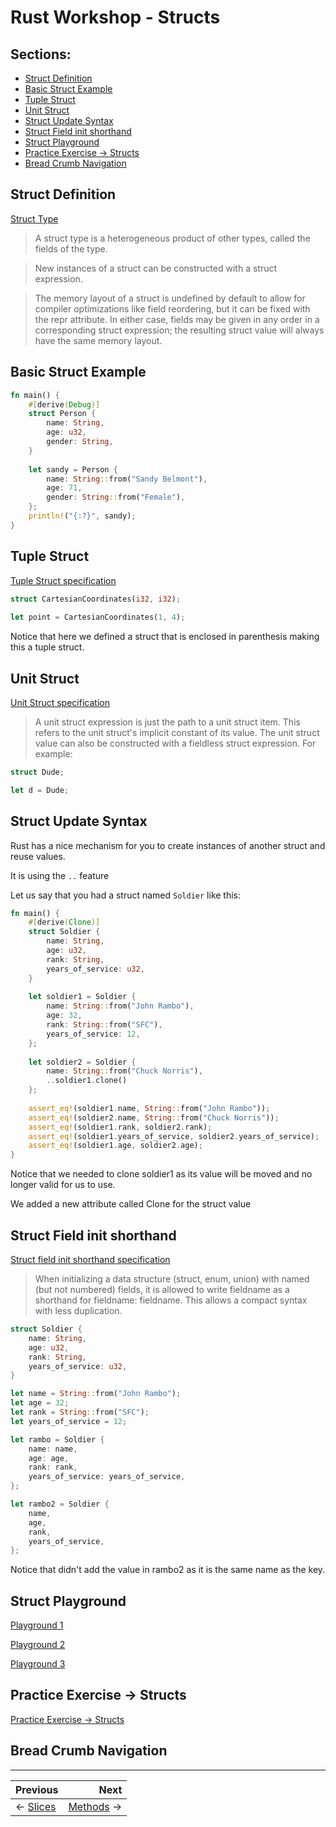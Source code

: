 # Rust Workshop - Structs

## Sections:

* [Struct Definition](#struct-definition)
* [Basic Struct Example](#struct-example)
* [Tuple Struct](#tuple-struct)
* [Unit Struct](#unit-struct)
* [Struct Update Syntax](#struct-update-syntax)
* [Struct Field init shorthand](#struct-field-init-shorthand)
* [Struct Playground](#struct-playground)
* [Practice Exercise -> Structs](#practice-exercise-\-->structs)
* [Bread Crumb Navigation](#bread-crumb-navigation)

## Struct Definition

[Struct Type](https://doc.rust-lang.org/reference/types/struct.html)

> A struct type is a heterogeneous product of other types, called the fields of the type.

> New instances of a struct can be constructed with a struct expression.

> The memory layout of a struct is undefined by default to allow for compiler optimizations like field reordering, but it can be fixed with the repr attribute. In either case, fields may be given in any order in a corresponding struct expression; the resulting struct value will always have the same memory layout.

## Basic Struct Example

```rust
fn main() {
    #[derive(Debug)]
    struct Person {
        name: String,
        age: u32,
        gender: String,
    }
    
    let sandy = Person {
        name: String::from("Sandy Belmont"),
        age: 71,
        gender: String::from("Female"),
    };
    println!("{:?}", sandy);
}
```

## Tuple Struct

[Tuple Struct specification](https://doc.rust-lang.org/reference/expressions/struct-expr.html#tuple-struct-expression)

```rust
struct CartesianCoordinates(i32, i32);
    
let point = CartesianCoordinates(1, 4);
```

Notice that here we defined a struct that is enclosed in parenthesis making this a tuple struct.

## Unit Struct

[Unit Struct specification](https://doc.rust-lang.org/reference/expressions/struct-expr.html#unit-struct-expression)

> A unit struct expression is just the path to a unit struct item. This refers to the unit struct's implicit constant of its value. The unit struct value can also be constructed with a fieldless struct expression. For example:

```rust
struct Dude;

let d = Dude;
```

## Struct Update Syntax

Rust has a nice mechanism for you to create instances of another struct and reuse values.

It is using the `..` feature

Let us say that you had a struct named `Soldier` like this:

```rust
fn main() {
    #[derive(Clone)]
    struct Soldier {
        name: String,
        age: u32,
        rank: String,
        years_of_service: u32,
    }
    
    let soldier1 = Soldier {
        name: String::from("John Rambo"),
        age: 32,
        rank: String::from("SFC"),
        years_of_service: 12,
    };
    
    let soldier2 = Soldier {
        name: String::from("Chuck Norris"),
        ..soldier1.clone()
    };
    
    assert_eq!(soldier1.name, String::from("John Rambo"));
    assert_eq!(soldier2.name, String::from("Chuck Norris"));
    assert_eq!(soldier1.rank, soldier2.rank);
    assert_eq!(soldier1.years_of_service, soldier2.years_of_service);
    assert_eq!(soldier1.age, soldier2.age);
}
```

Notice that we needed to clone soldier1 as its value will be moved and no longer valid for us to use.

We added a new attribute called Clone for the struct value

## Struct Field init shorthand

[Struct field init shorthand specification](https://doc.rust-lang.org/reference/expressions/struct-expr.html#struct-field-init-shorthand)

> When initializing a data structure (struct, enum, union) with named (but not numbered) fields, it is allowed to write fieldname as a shorthand for fieldname: fieldname. This allows a compact syntax with less duplication.

```rust
struct Soldier {
    name: String,
    age: u32,
    rank: String,
    years_of_service: u32,
}

let name = String::from("John Rambo");
let age = 32;
let rank = String::from("SFC");
let years_of_service = 12;

let rambo = Soldier {
    name: name,
    age: age,
    rank: rank,
    years_of_service: years_of_service,
};

let rambo2 = Soldier {
    name,
    age,
    rank,
    years_of_service,
};
```

Notice that didn't add the value in rambo2 as it is the same name as the key.

## Struct Playground

[Playground 1](https://play.rust-lang.org/?version=stable&mode=debug&edition=2018&gist=ac48d773d3fe9bdd4e22f348b4beb581)

[Playground 2](https://play.rust-lang.org/?version=stable&mode=debug&edition=2018&gist=38662be012b9ebf26959c168f3e016cf)

[Playground 3](https://play.rust-lang.org/?version=stable&mode=debug&edition=2018&gist=4bfa5a6c3e1c920452a13e9d2425c58b)

## Practice Exercise -> Structs

[Practice Exercise -> Structs](https://play.rust-lang.org/?version=stable&mode=debug&edition=2018&gist=e0ea71a30b60f13b170b216102a73fa8)

## Bread Crumb Navigation
_________________________

Previous | Next
:------- | ---:
← [Slices](./slices.md) | [Methods](./methods.md) →
